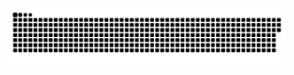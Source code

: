 <img src="https://raw.githubusercontent.com/daniiferc/daniiferc/output/snake.svg" alt="Snake animation" />

